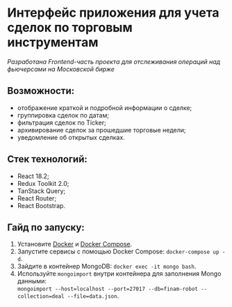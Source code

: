 # Интерфейс приложения для учета сделок по торговым инструментам
*Разработана Frontend-часть проекта для отслеживания операций над фьючерсами на Московской бирже*
## Возможности:
- отображение краткой и подробной информации о сделке;
- группировка сделок по датам;
- фильтрация сделок по Ticker;
- архивирование сделок за прошедшие торговые недели;
- уведомление об открытых сделках.
## Стек технологий:
- React 18.2;
- Redux Toolkit 2.0;
- TanStack Query;
- React Router;
- React Bootstrap.
## Гайд по запуску:
1. Установите [Docker](https://www.docker.com/products/docker-desktop/) и [Docker Compose](https://docs.docker.com/compose/install/#installation-scenarios).
2. Запустите сервисы с помощью Docker Compose: `docker-compose up -d`.
4. Зайдите в контейнер MongoDB: `docker exec -it mongo bash`.
6. Используйте `mongoimport` внутри контейнера для заполнения Mongo данными:  
`mongoimport --host=localhost --port=27017 --db=finam-robot --collection=deal --file=data.json`.
